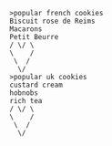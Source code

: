 	>popular french cookies
    Biscuit rose de Reims
    Macarons
    Petit Beurre
    / \/ \
    \    /
     \  / 
      \/  
    >popular uk cookies
    custard cream
    hobnobs
    rich tea
    / \/ \
    \    /
     \  / 
      \/  
